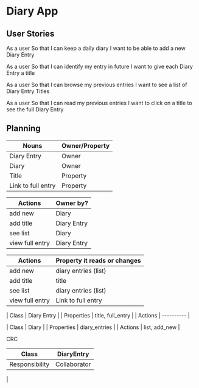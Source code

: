 # Diary App

## User Stories

As a user
So that I can keep a daily diary
I want to be able to add a new Diary Entry

As a user
So that I can identify my entry in future
I want to give each Diary Entry a title

As a user
So that I can browse my previous entries
I want to see a list of Diary Entry Titles

As a user
So that I can read my previous entries
I want to click on a title to see the full Diary Entry

## Planning

| Nouns | Owner/Property |
| ---------- | ---------- |
| Diary Entry | Owner |
| Diary | Owner |
| Title | Property |
| Link to full entry | Property |

| Actions | Owner by? |
| ---------- | ---------- |
| add new | Diary |
| add title | Diary Entry |
| see list | Diary |
| view full entry | Diary Entry |

| Actions | Property it reads or changes |
| ---------- | ---------- |
| add new | diary entries (list) |
| add title | title |
| see list | diary entries (list) |
| view full entry | Link to full entry |


| Class | Diary Entry |
| Properties | title, full_entry |
| Actions | ---------- |

| Class | Diary |
| Properties | diary_entries |
| Actions | list, add_new |

CRC

| Class | DiaryEntry |
| ---------- | ---------- |
| Responsibility | Collaborator |
|
